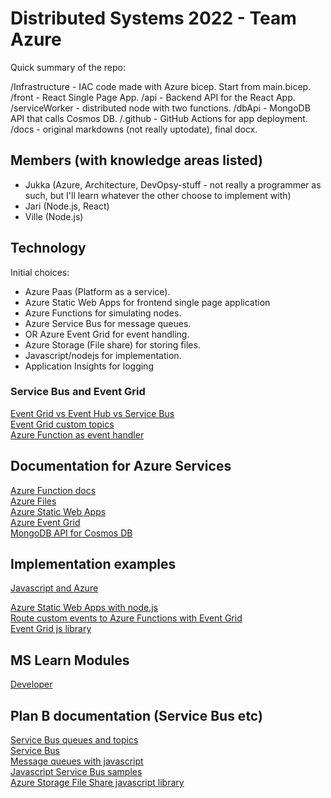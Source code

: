 
# Distributed Systems 2022 - Team Azure

Quick summary of the repo:

/Infrastructure - IAC code made with Azure bicep. Start from main.bicep.
/front - React Single Page App.
/api - Backend API for the React App.
/serviceWorker - distributed node with two functions.
/dbApi - MongoDB API that calls Cosmos DB.
/.github - GitHub Actions for app deployment.
/docs - original markdowns (not really uptodate), final docx.

## Members (with knowledge areas listed)

- Jukka (Azure, Architecture, DevOpsy-stuff - not really a programmer as such, but I'll learn whatever the other choose to implement with)
- Jari (Node.js, React)
- Ville (Node.js)

## Technology

Initial choices:

* Azure Paas (Platform as a service).
* Azure Static Web Apps for frontend single page application
* Azure Functions for simulating nodes.
* Azure Service Bus for message queues.
* OR Azure Event Grid for event handling.
* Azure Storage (File share) for storing files.
* Javascript/nodejs for implementation.
* Application Insights for logging

### Service Bus and Event Grid

[Event Grid vs Event Hub vs Service Bus](https://learn.microsoft.com/en-us/azure/event-grid/compare-messaging-services)<br>
[Event Grid custom topics](https://learn.microsoft.com/en-us/azure/event-grid/custom-topics)<br>
[Azure Function as event handler](https://learn.microsoft.com/en-us/azure/event-grid/handler-functions)
## Documentation for Azure Services

[Azure Function docs](https://learn.microsoft.com/en-us/azure/azure-functions/)<br>
[Azure Files](https://learn.microsoft.com/en-us/azure/storage/files/)<br>
[Azure Static Web Apps](https://learn.microsoft.com/en-us/azure/static-web-apps/)<br>
[Azure Event Grid](https://learn.microsoft.com/en-us/azure/event-grid/)<br>
[MongoDB API for Cosmos DB](https://learn.microsoft.com/en-us/azure/cosmos-db/mongodb/introduction)

## Implementation examples

[Javascript and Azure](https://learn.microsoft.com/en-us/azure/developer/javascript/)<br>

[Azure Static Web Apps with node.js](https://learn.microsoft.com/en-us/azure/developer/javascript/how-to/create-static-web-app)<br>
[Route custom events to Azure Functions with Event Grid](https://learn.microsoft.com/en-us/azure/event-grid/custom-event-to-function)<br>
[Event Grid js library](https://learn.microsoft.com/en-us/javascript/api/overview/azure/eventgrid-readme?view=azure-node-latest)

## MS Learn Modules

[Developer](https://learn.microsoft.com/en-us/certifications/exams/az-204)<br>

## Plan B documentation (Service Bus etc)

[Service Bus queues and topics](https://learn.microsoft.com/en-us/azure/service-bus-messaging/service-bus-queues-topics-subscriptions)<br>
[Service Bus](https://learn.microsoft.com/en-us/azure/service-bus-messaging/)<br>
[Message queues with javascript](https://learn.microsoft.com/en-us/azure/service-bus-messaging/service-bus-nodejs-how-to-use-queues)<br>
[Javascript Service Bus samples](https://learn.microsoft.com/en-us/samples/azure/azure-sdk-for-js/service-bus-javascript/)<br>
[Azure Storage File Share javascript library](https://learn.microsoft.com/en-us/javascript/api/overview/azure/storage-file-share-readme?view=azure-node-latest)<br>
